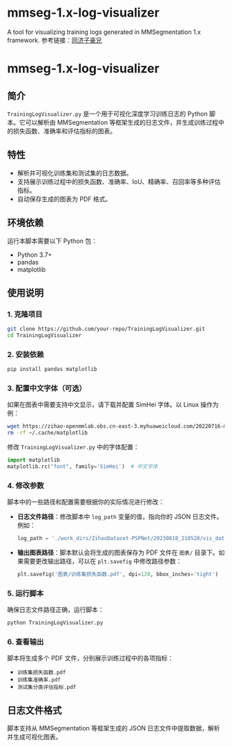 # mmseg-1.x-log-visualizer
A tool for visualizing training logs generated in MMSegmentation 1.x framework.
参考链接：[同济子豪兄](https://github.com/TommyZihao/MMSegmentation_Tutorials/blob/main/20230816/%E3%80%90H1%E3%80%91%E5%8F%AF%E8%A7%86%E5%8C%96%E8%AE%AD%E7%BB%83%E6%97%A5%E5%BF%97-%E8%AE%AD%E7%BB%83%E8%BF%87%E7%A8%8B%E6%80%BB%E4%BD%93%E8%AF%84%E4%BC%B0%E6%8C%87%E6%A0%87.ipynb)


# mmseg-1.x-log-visualizer

## 简介

`TrainingLogVisualizer.py` 是一个用于可视化深度学习训练日志的 Python 脚本。它可以解析由 MMSegmentation 等框架生成的日志文件，并生成训练过程中的损失函数、准确率和评估指标的图表。

## 特性

- 解析并可视化训练集和测试集的日志数据。
- 支持展示训练过程中的损失函数、准确率、IoU、精确率、召回率等多种评估指标。
- 自动保存生成的图表为 PDF 格式。

## 环境依赖

运行本脚本需要以下 Python 包：

- Python 3.7+
- pandas
- matplotlib

## 使用说明

### 1. 克隆项目

```bash
git clone https://github.com/your-repo/TrainingLogVisualizer.git
cd TrainingLogVisualizer
```

### 2. 安装依赖

```bash
pip install pandas matplotlib
```

### 3. 配置中文字体（可选）

如果在图表中需要支持中文显示，请下载并配置 SimHei 字体。以 Linux 操作为例：

```bash
wget https://zihao-openmmlab.obs.cn-east-3.myhuaweicloud.com/20220716-mmclassification/dataset/SimHei.ttf -O /path/to/matplotlib/fonts/SimHei.ttf
rm -rf ~/.cache/matplotlib
```

修改 `TrainingLogVisualizer.py` 中的字体配置：

```python
import matplotlib
matplotlib.rc("font", family='SimHei')  # 中文字体
```

### 4. 修改参数

脚本中的一些路径和配置需要根据你的实际情况进行修改：

- **日志文件路径**：修改脚本中 `log_path` 变量的值，指向你的 JSON 日志文件。例如：

  ```python
  log_path = './work_dirs/ZihaoDataset-PSPNet/20230818_210528/vis_data/scalars.json'
  ```

- **输出图表路径**：脚本默认会将生成的图表保存为 PDF 文件在 `图表/` 目录下。如果需要更改输出路径，可以在 `plt.savefig` 中修改路径参数：

  ```python
  plt.savefig('图表/训练集损失函数.pdf', dpi=120, bbox_inches='tight')
  ```

### 5. 运行脚本

确保日志文件路径正确，运行脚本：

```bash
python TrainingLogVisualizer.py
```

### 6. 查看输出

脚本将生成多个 PDF 文件，分别展示训练过程中的各项指标：

- `训练集损失函数.pdf`
- `训练集准确率.pdf`
- `测试集分类评估指标.pdf`

## 日志文件格式

脚本支持从 MMSegmentation 等框架生成的 JSON 日志文件中提取数据，解析并生成可视化图表。

